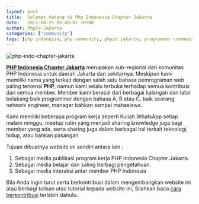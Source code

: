 ```yaml
---
layout: post
title:  Selamat datang di Php Indonesia Chapter Jakarta
date:   2017-04-25 09:49:07 +0700
author: PhpId-Jakarta
categories: ["community"]
tags: [php indonesia, php community, phpid jakarta, programmer community]
---
```



![php-indo-chapter-jakarta](https://raw.githubusercontent.com/phpid-jakarta/phpid-jakarta.github.io/master/assets/images/logo.png)


[**PHP Indonesia Chapter Jakarta**][phpid-jakarta] merupakan sub-regional dari komunitas PHP Indonesia untuk daerah Jakarta dan sekitarnya. Meskipun kami memiliki nama yang terkait dengan salah satu bahasa pemrograman web paling terkenal **PHP**, namun kami selalu terbuka terhadap semua kontribusi dari semua member. Member kami berasal dari berbagai kalangan dan latar belakang baik programmer dengan bahasa A, B atau C, baik seorang network engineer, manager bahkan sampai mahasiswa.


Kami memiliki beberapa program kerja seperti Kuliah WhatsApp setiap malam minggu, meetup rutin yang menjadi sharing knowledge juga bagi member yang ada, serta sharing juga dalam berbagai hal terkait teknologi, hidup, atau bahkan pasangan.

<a name='more'></a>

Tujuan dibuatnya website ini sendiri antara lain :

1. Sebagai media publikasi program kerja PHP Indonesia Chapter Jakarta.
2. Sebagai media belajar dan saling berbagi pengetahuan.
3. Sebagai media interaksi antar member PHP Indonesia


Bila Anda ingin turut serta berkontribusi dalam mengembangkan website ini atau berbagi tulisan atau tutorial kepada website ini, Silahkan baca [cara berkontribusi][kontribusi] terlebih dahulu.

[phpid-jakarta]: https://phpid-jakarta.github.io
[kontribusi]: https://github.com/phpid-jakarta/phpid-jakarta.github.io/wiki/Aturan-dan-Cara-Berkontribusi
